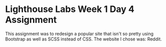 # Lighthouse Labs Week 1 Day 4 Assignment

This assignment was to redesign a popular site that isn't so pretty using Bootstrap as well as SCSS instead of CSS. The website I chose was: Reddit.
